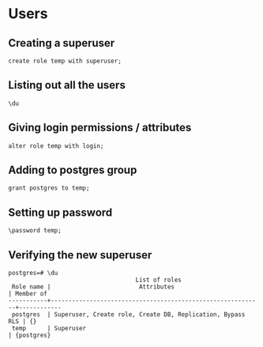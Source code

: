 # Users

## Creating a superuser

```psql
create role temp with superuser;
```

## Listing out all the users

```psql
\du
```

## Giving login permissions / attributes

```psql
alter role temp with login;
```

## Adding to postgres group

```psql
grant postgres to temp;
```

## Setting up password

```psql
\password temp;
```

## Verifying the new superuser

```psql
postgres=# \du
                                    List of roles
 Role name |                         Attributes                         | Member of
-----------+------------------------------------------------------------+------------
 postgres  | Superuser, Create role, Create DB, Replication, Bypass RLS | {}
 temp      | Superuser                                                  | {postgres}
```
